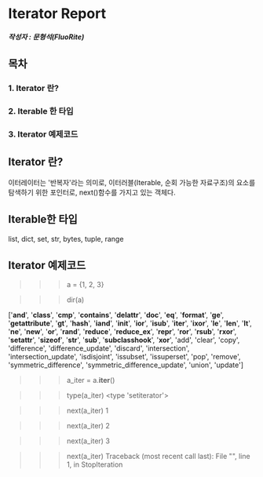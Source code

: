Iterator Report
=============

##### 작성자 : 문형석(FluoRite)

목차
-------------
### 1. Iterator 란?
### 2. Iterable 한 타입
### 3. Iterator 예제코드



Iterator 란?
-------------
이터레이터는 '반복자'라는 의미로, 이터러블(Iterable, 순회 가능한 자료구조)의 요소를 탐색하기 위한 포인터로, next()함수를 가지고 있는 객체다.



Iterable한 타입
-------------
list, dict, set, str, bytes, tuple, range


Iterator 예제코드
-------------
>>> a = {1, 2, 3}

>>> dir(a)

['__and__', '__class__', '__cmp__', '__contains__', '__delattr__', '__doc__', '__eq__', '__format__', '__ge__', '__getattribute__', '__gt__', '__hash__', '__iand__', '__init__', '__ior__', '__isub__', '__iter__', '__ixor__', '__le__', '__len__', '__lt__', '__ne__', '__new__', '__or__', '__rand__', '__reduce__', '__reduce_ex__', '__repr__', '__ror__', '__rsub__', '__rxor__', '__setattr__', '__sizeof__', '__str__', '__sub__', '__subclasshook__', '__xor__', 'add', 'clear', 'copy', 'difference', 'difference_update', 'discard', 'intersection', 'intersection_update', 'isdisjoint', 'issubset', 'issuperset', 'pop', 'remove', 'symmetric_difference', 'symmetric_difference_update', 'union', 'update']

>>> a_iter = a.__iter__()

>>> type(a_iter)
<type 'setiterator'>

>>> next(a_iter)
1

>>> next(a_iter)
2

>>> next(a_iter)
3

>>> next(a_iter)
Traceback (most recent call last):
  File "<stdin>", line 1, in <module>
StopIteration
